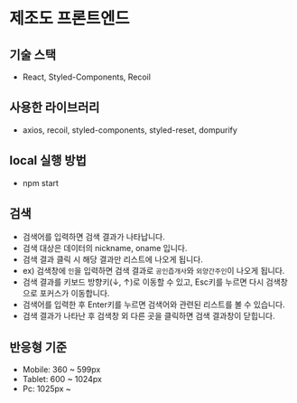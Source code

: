 # 제조도 프론트엔드

## 기술 스택

- React, Styled-Components, Recoil

## 사용한 라이브러리

- axios, recoil, styled-components, styled-reset, dompurify

## local 실행 방법

- npm start

## 검색

- 검색어를 입력하면 검색 결과가 나타납니다.
- 검색 대상은 데이터의 nickname, oname 입니다.
- 검색 결과 클릭 시 해당 결과만 리스트에 나오게 됩니다.
- ex) 검색창에 `인`을 입력하면 검색 결과로 `공인즙개사`와 `외양간주인`이 나오게 됩니다.
- 검색 결과를 키보드 방향키(↓, ↑)로 이동할 수 있고, Esc키를 누르면 다시 검색창으로 포커스가 이동합니다.
- 검색어를 입력한 후 Enter키를 누르면 검색어와 관련된 리스트를 볼 수 있습니다.
- 검색 결과가 나타난 후 검색창 외 다른 곳을 클릭하면 검색 결과창이 닫힙니다.

## 반응형 기준

- Mobile: 360 ~ 599px
- Tablet: 600 ~ 1024px
- Pc: 1025px ~
